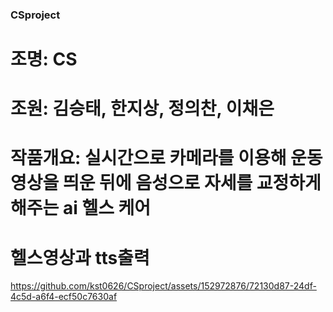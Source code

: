 ### CSproject
# 조명: CS

# 조원: 김승태, 한지상, 정의찬, 이채은

# 작품개요: 실시간으로 카메라를 이용해 운동영상을 띄운 뒤에 음성으로 자세를 교정하게 해주는 ai 헬스 케어 


# 헬스영상과 tts출력
https://github.com/kst0626/CSproject/assets/152972876/72130d87-24df-4c5d-a6f4-ecf50c7630af
